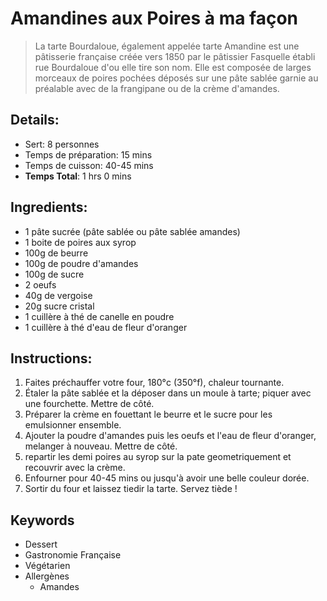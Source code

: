 # Amandines aux Poires à ma façon

 > La tarte Bourdaloue, également appelée tarte Amandine est une pâtisserie française créée vers 1850 par le pâtissier Fasquelle établi rue Bourdaloue d'ou elle tire son nom. Elle est composée de larges morceaux de poires pochées déposés sur une pâte sablée garnie au préalable avec de la frangipane ou de la crème d'amandes.

## Details:
* Sert: 8 personnes
* Temps de préparation: 15 mins
* Temps de cuisson: 40-45 mins
* **Temps Total**: 1 hrs 0 mins

## Ingredients:
* 1 pâte sucrée (pâte sablée ou pâte sablée amandes)
* 1 boite de poires aux syrop
* 100g de beurre
* 100g de poudre d'amandes
* 100g de sucre
* 2 oeufs
* 40g de vergoise
* 20g sucre cristal
* 1 cuillère à thé de canelle en poudre
* 1 cuillère à thé d'eau de fleur d'oranger

## Instructions:
1. Faites préchauffer votre four, 180°c (350°f), chaleur tournante.
1. Étaler la pâte sablée et la déposer dans un moule à tarte; piquer avec une fourchette. Mettre de côté.
1. Préparer la crème en fouettant le beurre et le sucre pour les emulsionner ensemble.
1. Ajouter la poudre d'amandes puis les oeufs et l'eau de fleur d'oranger, melanger à nouveau. Mettre de côté.
1. repartir les demi poires au syrop sur la pate geometriquement et recouvrir avec la crème.
1. Enfourner pour 40-45 mins ou jusqu'à avoir une belle couleur dorée.
1. Sortir du four et laissez tiedir la tarte. Servez tiède !

## Keywords
* Dessert
* Gastronomie Française
* Végétarien
* Allergènes
    * Amandes